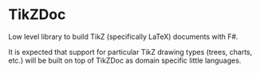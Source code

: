 # TikZDoc

Low level library to build TikZ (specifically LaTeX) documents with F#.

It is expected that support for particular TikZ drawing types
(trees, charts, etc.) will be built on top of TikZDoc as domain
specific little languages.
